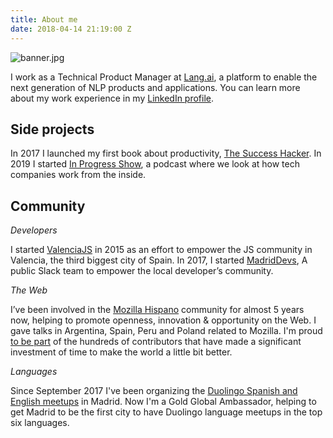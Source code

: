 ```yaml
---
title: About me
date: 2018-04-14 21:19:00 Z
---
```


![banner.jpg](/uploads/banner.jpg)

I work as a Technical Product Manager at [Lang.ai](https://lang.ai), a platform to enable the next generation of NLP products and applications. You can learn more about my work experience in my [LinkedIn profile](https://www.linkedin.com/in/fjaguero/).

## Side projects

In 2017 I launched my first book about productivity, [The Success Hacker](https://thesuccesshacker.es/). In 2019 I started [In Progress Show](http://inprogressshow.com), a podcast where we look at how tech companies work from the inside.

## Community

*Developers*

I started [ValenciaJS](https://medium.com/the-web-is-the-platform/introducing-valenciajs-1a73d39a9c94) in 2015 as an effort to empower the JS community in Valencia, the third biggest city of Spain. In 2017, I started [MadridDevs](https://medium.com/@fjaguero/introducing-madrid-devs-2712c6c38e3c), A public Slack team to empower the local developer’s community.

*The Web*

I’ve been involved in the [Mozilla Hispano](https://www.mozilla-hispano.org/documentacion/Usuario:Fjaguero) community for almost 5 years now, helping to promote openness, innovation & opportunity on the Web. I gave talks in Argentina, Spain, Peru and Poland related to Mozilla. I'm proud [to be part](https://www.mozilla.org/credits/) of the hundreds of contributors that have made a significant investment of time to make the world a little bit better.

*Languages*

Since September 2017 I've been organizing the [Duolingo Spanish and English meetups](http://events.duolingo.com/madrid/) in Madrid. Now I'm a Gold Global Ambassador, helping to get Madrid to be the first city to have Duolingo language meetups in the top six languages.